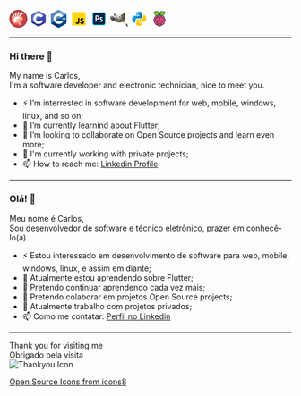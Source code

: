 ![Pascal Icon](https://github.com/TheCarlosJR/TheCarlosJR/blob/main/icons8-ide-do-delphi-32.png)
![C Icon](https://github.com/TheCarlosJR/TheCarlosJR/blob/main/icons8-programação-c-32.png)
![C++ Icon](https://github.com/TheCarlosJR/TheCarlosJR/blob/main/icons8-cplusplus-a-general-purpose-descriptive-programming-computer-language-32.png)
![JS Icon](https://github.com/TheCarlosJR/TheCarlosJR/blob/main/icons8-javascript-32.png)
![Photoshop Icon](https://github.com/TheCarlosJR/TheCarlosJR/blob/main/icons8-adobe-photoshop-32.png)
![Gimp Icon](https://github.com/TheCarlosJR/TheCarlosJR/blob/main/icons8-gimp-32.png)
![Python Icon](https://github.com/TheCarlosJR/TheCarlosJR/blob/main/icons8-python-32.png)
![Raspberry Icon](https://github.com/TheCarlosJR/TheCarlosJR/blob/main/icons8-raspberry-pi-32.png)

--------------------------------------------------------------
  
### Hi there 👋
  
My name is Carlos,  
I'm a software developer and electronic technician, nice to meet you.
  
- ⚡ I’m interrested in software development for web, mobile, windows, linux, and so on;
- 🌱 I’m currently learnind about Flutter;
- 👯 I’m looking to collaborate on Open Source projects and learn even more;
- 🔭 I'm currently working with private projects;
- 📫 How to reach me: [Linkedin Profile](https://www.linkedin.com/in/eng-carlos-jr/)
  
--------------------------------------------------------------
  
### Olá! 👋
  
Meu nome é Carlos,  
Sou desenvolvedor de software e técnico eletrônico, prazer em conhecê-lo(a).
  
- ⚡ Estou interessado em desenvolvimento de software para web, mobile, windows, linux, e assim em diante;
- 🌱 Atualmente estou aprendendo sobre Flutter;
- 🌱 Pretendo continuar aprendendo cada vez mais;
- 👯 Pretendo colaborar em projetos Open Source projects;
- 🔭 Atualmente trabalho com projetos privados;
- 📫 Como me contatar: [Perfil no Linkedin](https://www.linkedin.com/in/eng-carlos-jr/)
  
--------------------------------------------------------------
  
Thank you for visiting me  
Obrigado pela visita  
![Thankyou Icon](https://github.com/TheCarlosJR/TheCarlosJR/blob/main/icons8-tarefa-concluída-32.png)
  
[Open Source Icons from icons8](https://icons8.com.br/)
<!--
**TheCarlosJR/TheCarlosJR** is a ✨ _special_ ✨ repository because its `README.md` (this file) appears on your GitHub profile.

Here are some ideas to get you started:

- 🔭 I’m currently working on ...
- 🌱 I’m currently learning ...
- 👯 I’m looking to collaborate on ...
- 🤔 I’m looking for help with ...
- 💬 Ask me about ...
- 📫 How to reach me: ...
- 😄 Pronouns: ...
- ⚡ Fun fact: ...
-->
